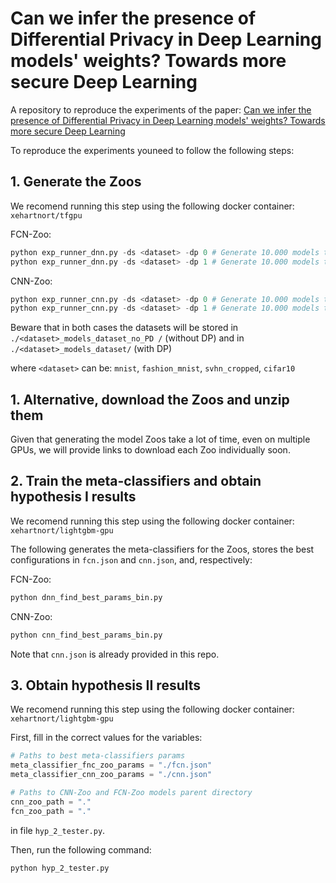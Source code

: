 # Can we infer the presence of Differential Privacy in Deep Learning models' weights? Towards more secure Deep Learning
A repository to reproduce the experiments of the paper: [Can we infer the presence of Differential Privacy in Deep Learning models' weights? Towards more secure Deep Learning](https://arxiv.org/abs/2311.11717)

To reproduce the experiments youneed to follow the following steps:

## 1. Generate the Zoos

We recomend running this step using the following docker container: `xehartnort/tfgpu`

FCN-Zoo:

```python
python exp_runner_dnn.py -ds <dataset> -dp 0 # Generate 10.000 models trained on <dataset> without DP
python exp_runner_dnn.py -ds <dataset> -dp 1 # Generate 10.000 models trained on <dataset> with DP
```

CNN-Zoo:

```python
python exp_runner_cnn.py -ds <dataset> -dp 0 # Generate 10.000 models trained on <dataset> without DP
python exp_runner_cnn.py -ds <dataset> -dp 1 # Generate 10.000 models trained on <dataset> with DP
```

Beware that in both cases the datasets will be stored in `./<dataset>_models_dataset_no_PD /` (without DP) and in `./<dataset>_models_dataset/` (with DP)

where `<dataset>` can be: `mnist`, `fashion_mnist`, `svhn_cropped`, `cifar10`

## 1. Alternative, download the Zoos and unzip them

Given that generating the model Zoos take a lot of time, even on multiple GPUs, we will provide links to download each Zoo individually soon.

## 2. Train the meta-classifiers and obtain hypothesis I results

We recomend running this step using the following docker container: `xehartnort/lightgbm-gpu`

The following generates the meta-classifiers for the Zoos, stores the best configurations in `fcn.json` and `cnn.json`, and, respectively:

FCN-Zoo:

```python
python dnn_find_best_params_bin.py
```

CNN-Zoo:

```python
python cnn_find_best_params_bin.py
```

Note that `cnn.json` is already provided in this repo.

## 3. Obtain hypothesis II results

We recomend running this step using the following docker container: `xehartnort/lightgbm-gpu`

First, fill in the correct values for the variables:

```python
# Paths to best meta-classifiers params
meta_classifier_fnc_zoo_params = "./fcn.json"
meta_classifier_cnn_zoo_params = "./cnn.json"

# Paths to CNN-Zoo and FCN-Zoo models parent directory
cnn_zoo_path = "."
fcn_zoo_path = "."
```
in file `hyp_2_tester.py`.

Then, run the following command:

```python
python hyp_2_tester.py
```
